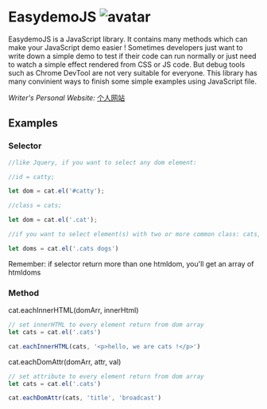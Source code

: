 # EasydemoJS ![avatar](https://avatars2.githubusercontent.com/u/29268642?s=400&u=d105b7fe6646dd6422afec08022872ad521edeb0&v=4)

EasydemoJS is a JavaScript library. It contains many methods which can make your JavaScript demo easier ! Sometimes developers just want to write down a simple demo to test if their code can run normally or just need to watch a simple effect rendered from CSS or JS code. But debug tools such as Chrome DevTool are not very suitable for everyone. This library has many convinient ways to finish some simple examples using JavaScript file.

_Writer's Personal Website:_ 
 [个人网站](http://119.23.244.156:39111)


 ## Examples

 ### Selector

 ```javascript
//like Jquery, if you want to select any dom element:

//id = catty;

let dom = cat.el('#catty');

//class = cats;

let dom = cat.el('.cat');

//if you want to select element(s) with two or more common class: cats, dogs

let doms = cat.el('.cats dogs')
```

Remember: if selector return more than one htmldom, you'll get an array of htmldoms



### Method


cat.eachInnerHTML(domArr, innerHtml)    

 ```javascript
 // set innerHTML to every element return from dom array
 let cats = cat.el('.cats') 

 cat.eachInnerHTML(cats, '<p>hello, we are cats !</p>')
```


cat.eachDomAttr(domArr, attr, val)   

 ```javascript
 // set attribute to every element return from dom array
 let cats = cat.el('.cats') 

 cat.eachDomAttr(cats, 'title', 'broadcast')